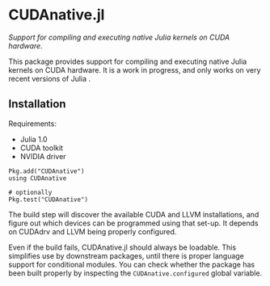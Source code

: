 # CUDAnative.jl

*Support for compiling and executing native Julia kernels on CUDA hardware.*

This package provides support for compiling and executing native Julia kernels on CUDA
hardware. It is a work in progress, and only works on very recent versions of Julia .


## Installation

Requirements:

* Julia 1.0
* CUDA toolkit
* NVIDIA driver

```
Pkg.add("CUDAnative")
using CUDAnative

# optionally
Pkg.test("CUDAnative")
```

The build step will discover the available CUDA and LLVM installations, and
figure out which devices can be programmed using that set-up. It depends on
CUDAdrv and LLVM being properly configured.

Even if the build fails, CUDAnative.jl should always be loadable. This simplifies use by
downstream packages, until there is proper language support for conditional modules. You can
check whether the package has been built properly by inspecting the `CUDAnative.configured`
global variable.
